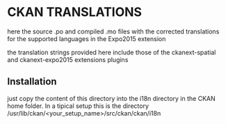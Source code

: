 CKAN TRANSLATIONS
====================

here the source .po and compiled .mo files with the corrected translations
for the supported languages in the Expo2015 extension

the translation strings provided here include those of the ckanext-spatial and 
ckanext-expo2015 extensions plugins

Installation
-------------

just copy the content of this directory into the i18n directory in the CKAN home folder.
In a tipical setup this is the directory /usr/lib/ckan/<your_setup_name>/src/ckan/ckan/i18n



